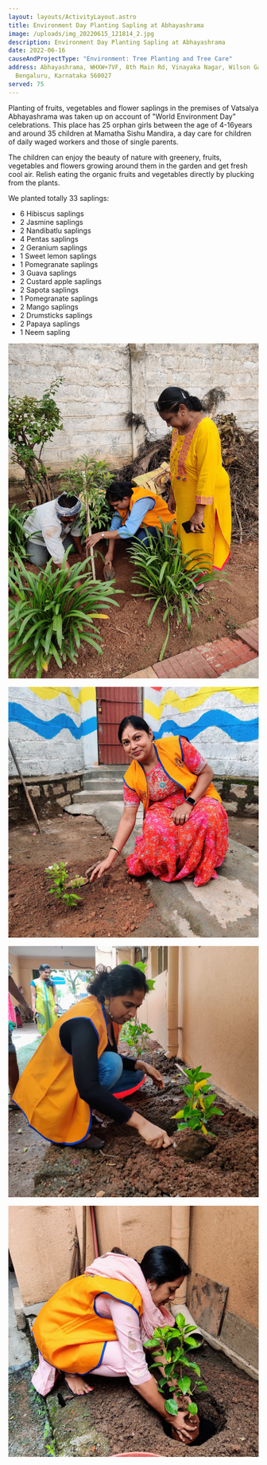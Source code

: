 ```yaml
---
layout: layouts/ActivityLayout.astro
title: Environment Day Planting Sapling at Abhayashrama
image: /uploads/img_20220615_121814_2.jpg
description: Environment Day Planting Sapling at Abhayashrama
date: 2022-06-16
causeAndProjectType: "Environment: Tree Planting and Tree Care"
address: Abhayashrama, WHXW+7VF, 8th Main Rd, Vinayaka Nagar, Wilson Garden,
  Bengaluru, Karnataka 560027
served: 75
---
```

Planting of fruits, vegetables and flower saplings in the premises of Vatsalya Abhayashrama was taken up on account of "World Environment Day" celebrations. This place has 25 orphan girls between the age of 4-16years and around 35 children at Mamatha Sishu Mandira, a day care for children of daily waged workers and those of single parents.

The children can enjoy the beauty of nature with greenery, fruits, vegetables and flowers growing around them in the garden and get fresh cool air. Relish eating the organic fruits and vegetables directly by plucking from the plants. 

We planted totally 33 saplings:

* 6 Hibiscus saplings
* 2 Jasmine saplings
* 2 Nandibatlu saplings
* 4 Pentas saplings
* 2 Geranium saplings
* 1 Sweet lemon saplings
* 1 Pomegranate saplings
* 3 Guava saplings
* 2 Custard apple saplings
* 2 Sapota saplings
* 1 Pomegranate saplings
* 2 Mango saplings
* 2 Drumsticks saplings
* 2 Papaya saplings
* 1 Neem sapling

![Planting of saplings](/uploads/img_20220615_124515.jpg "Planting of saplings")

![Planting of saplings](/uploads/img_20220615_121919_2.jpg "Planting of saplings")

![Planting of saplings](/uploads/img_20220615_114538_2.jpg "Planting of saplings")

![Planting of saplings](/uploads/img_20220615_114014_2.jpg "Planting of saplings")